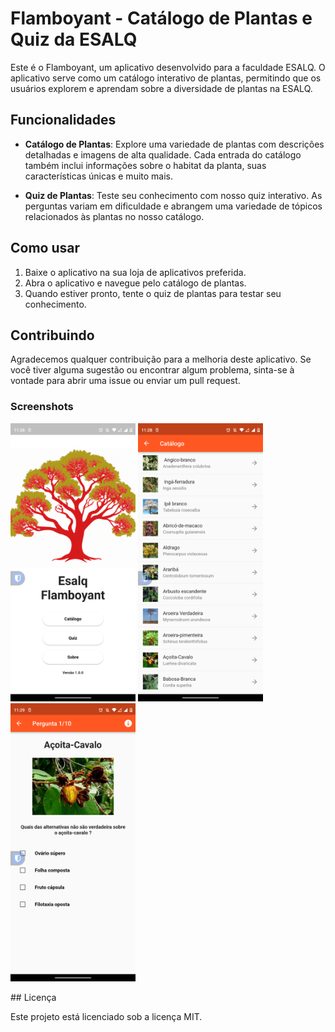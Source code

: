 # Flamboyant - Catálogo de Plantas e Quiz da ESALQ

Este é o Flamboyant, um aplicativo desenvolvido para a faculdade ESALQ. O aplicativo serve como um catálogo interativo de plantas, permitindo que os usuários explorem e aprendam sobre a diversidade de plantas na ESALQ.

## Funcionalidades

- **Catálogo de Plantas**: Explore uma variedade de plantas com descrições detalhadas e imagens de alta qualidade. Cada entrada do catálogo também inclui informações sobre o habitat da planta, suas características únicas e muito mais.

- **Quiz de Plantas**: Teste seu conhecimento com nosso quiz interativo. As perguntas variam em dificuldade e abrangem uma variedade de tópicos relacionados às plantas no nosso catálogo.

## Como usar

1. Baixe o aplicativo na sua loja de aplicativos preferida.
2. Abra o aplicativo e navegue pelo catálogo de plantas.
3. Quando estiver pronto, tente o quiz de plantas para testar seu conhecimento.

## Contribuindo

Agradecemos qualquer contribuição para a melhoria deste aplicativo. Se você tiver alguma sugestão ou encontrar algum problema, sinta-se à vontade para abrir uma issue ou enviar um pull request.

### Screenshots

<p float="left">
  <img src="https://github.com/DaniloCarSan/flamboyant/blob/main/assets/screenshots/home.png?raw=true" width="200" />
  <img src="https://github.com/DaniloCarSan/flamboyant/blob/main/assets/screenshots/catalogo.png?raw=true" width="200" /> 
  <img src="https://github.com/DaniloCarSan/flamboyant/blob/main/assets/screenshots/quiz.png?raw=true" width="200" />
</p>
## Licença

Este projeto está licenciado sob a licença MIT.
